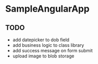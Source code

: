 # SampleAngularApp

## TODO
* add datepicker to dob field
* add business logic to class library
* add success message on form submit
* upload image to blob storage
